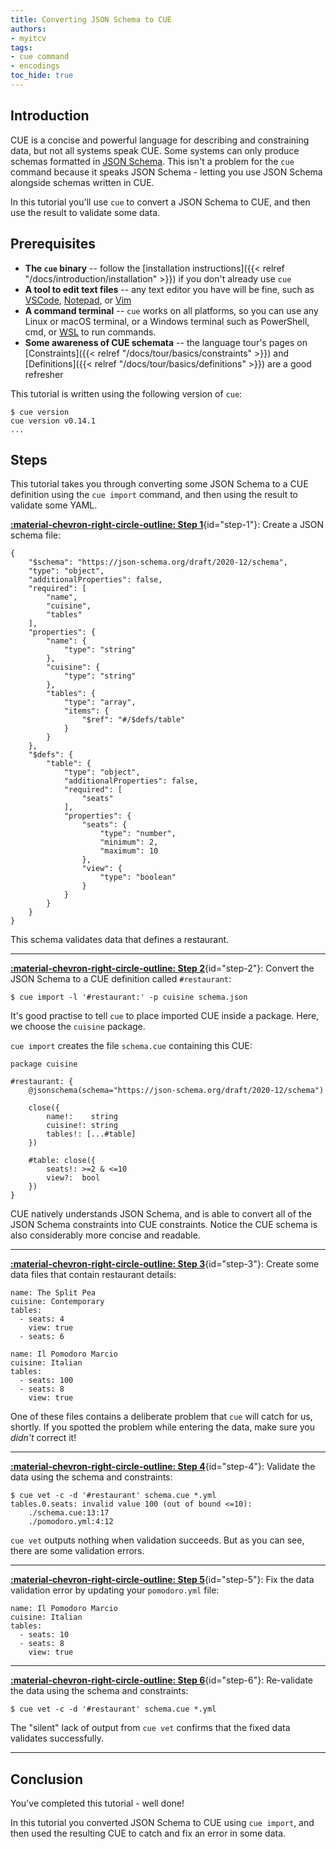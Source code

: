 ```yaml
---
title: Converting JSON Schema to CUE
authors:
- myitcv
tags:
- cue command
- encodings
toc_hide: true
---
```


## Introduction

CUE is a concise and powerful language for describing and constraining data, but
not all systems speak CUE. Some systems can only produce schemas formatted in
[JSON Schema](https://json-schema.org/). This isn't a problem for the `cue`
command because it speaks JSON Schema - letting you use JSON Schema alongside
schemas written in CUE.

In this tutorial you'll use `cue` to convert a JSON Schema to CUE,
and then use the result to validate some data.

<!--more-->

## Prerequisites

- **The `cue` binary** --
  follow the [installation instructions]({{< relref "/docs/introduction/installation" >}})
  if you don't already use `cue`
- **A tool to edit text files** --
  any text editor you have will be fine, such as
  [VSCode](https://code.visualstudio.com/),
  [Notepad](https://apps.microsoft.com/detail/9msmlrh6lzf3), or
  [Vim](https://www.vim.org/download.php)
- **A command terminal** --
  `cue` works on all platforms, so you can use any Linux or macOS terminal,
  or a Windows terminal such as PowerShell, cmd, or
  [WSL](https://learn.microsoft.com/en-us/windows/wsl/install)
  to run commands.
- **Some awareness of CUE schemata** --
  the language tour's pages on
  [Constraints]({{< relref "/docs/tour/basics/constraints" >}}) and
  [Definitions]({{< relref "/docs/tour/basics/definitions" >}}) are a good refresher

This tutorial is written using the following version of `cue`:

```` { .text title="TERMINAL" data-copy="cue version" }
$ cue version
cue version v0.14.1
...
````

## Steps

This tutorial takes you through converting some JSON Schema to a CUE definition
using the `cue import` command,
and then using the result to validate some YAML.

[**:material-chevron-right-circle-outline: Step 1**](#step-1){id="step-1"}: Create a JSON schema file:

```` { .json title="schema.json" }
{
    "$schema": "https://json-schema.org/draft/2020-12/schema",
    "type": "object",
    "additionalProperties": false,
    "required": [
        "name",
        "cuisine",
        "tables"
    ],
    "properties": {
        "name": {
            "type": "string"
        },
        "cuisine": {
            "type": "string"
        },
        "tables": {
            "type": "array",
            "items": {
                "$ref": "#/$defs/table"
            }
        }
    },
    "$defs": {
        "table": {
            "type": "object",
            "additionalProperties": false,
            "required": [
                "seats"
            ],
            "properties": {
                "seats": {
                    "type": "number",
                    "minimum": 2,
                    "maximum": 10
                },
                "view": {
                    "type": "boolean"
                }
            }
        }
    }
}
````

This schema validates data that defines a restaurant.

---


[**:material-chevron-right-circle-outline: Step 2**](#step-2){id="step-2"}: Convert the JSON Schema to a CUE definition called `#restaurant`:

```` { .text title="TERMINAL" data-copy="cue import -l &#39;#restaurant:&#39; -p cuisine schema.json" }
$ cue import -l '#restaurant:' -p cuisine schema.json
````

It's good practise to tell `cue` to place imported CUE inside a package.
Here, we choose the `cuisine` package.

`cue import` creates the file `schema.cue` containing this CUE:

```` { .cue title="schema.cue" }
package cuisine

#restaurant: {
	@jsonschema(schema="https://json-schema.org/draft/2020-12/schema")

	close({
		name!:    string
		cuisine!: string
		tables!: [...#table]
	})

	#table: close({
		seats!: >=2 & <=10
		view?:  bool
	})
}
````

CUE natively understands JSON Schema, and is able to convert all of the JSON
Schema constraints into CUE constraints. Notice the CUE schema is also
considerably more concise and readable.


---


[**:material-chevron-right-circle-outline: Step 3**](#step-3){id="step-3"}: Create some data files that contain restaurant details:

```` { .yaml title="split_pea.yml" }
name: The Split Pea
cuisine: Contemporary
tables:
  - seats: 4
    view: true
  - seats: 6
````

```` { .yaml title="pomodoro.yml" }
name: Il Pomodoro Marcio
cuisine: Italian
tables:
  - seats: 100
  - seats: 8
    view: true
````

One of these files contains a deliberate problem that `cue` will catch for us,
shortly.  If you spotted the problem while entering the data, make sure you
*didn't* correct it!


---


[**:material-chevron-right-circle-outline: Step 4**](#step-4){id="step-4"}: Validate the data using the schema and constraints:

```` { .text title="TERMINAL" data-copy="cue vet -c -d &#39;#restaurant&#39; schema.cue *.yml" }
$ cue vet -c -d '#restaurant' schema.cue *.yml
tables.0.seats: invalid value 100 (out of bound <=10):
    ./schema.cue:13:17
    ./pomodoro.yml:4:12
````

`cue vet` outputs nothing when validation succeeds. But as you can see, there
are some validation errors.

---


[**:material-chevron-right-circle-outline: Step 5**](#step-5){id="step-5"}: Fix the data validation error by updating your `pomodoro.yml` file:

```` { .yaml title="pomodoro.yml" }
name: Il Pomodoro Marcio
cuisine: Italian
tables:
  - seats: 10
  - seats: 8
    view: true
````


---


[**:material-chevron-right-circle-outline: Step 6**](#step-6){id="step-6"}: Re-validate the data using the schema and constraints:

```` { .text title="TERMINAL" data-copy="cue vet -c -d &#39;#restaurant&#39; schema.cue *.yml" }
$ cue vet -c -d '#restaurant' schema.cue *.yml
````

The "silent" lack of output from `cue vet` confirms that the fixed data
validates successfully.

---


## Conclusion

You've completed this tutorial - well done!

In this tutorial you converted JSON Schema to CUE using `cue import`, and then
used the resulting CUE to catch and fix an error in some data.

<!--
## Related content
-->
